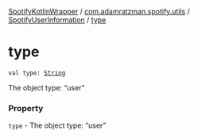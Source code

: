 [SpotifyKotlinWrapper](../../index.md) / [com.adamratzman.spotify.utils](../index.md) / [SpotifyUserInformation](index.md) / [type](./type.md)

# type

`val type: `[`String`](https://kotlinlang.org/api/latest/jvm/stdlib/kotlin/-string/index.html)

The object type: “user”

### Property

`type` - The object type: “user”